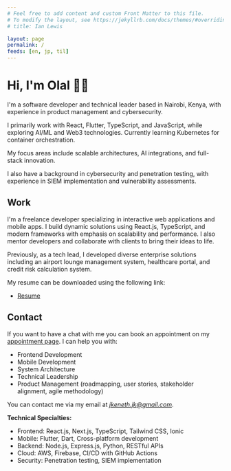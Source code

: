 ```yaml
---
# Feel free to add content and custom Front Matter to this file.
# To modify the layout, see https://jekyllrb.com/docs/themes/#overriding-theme-defaults
# title: Ian Lewis

layout: page
permalink: /
feeds: [en, jp, til]
---
```


<!-- markdownlint-disable MD041 -->
<!-- header is in include file -->

# Hi, I'm Olal 👋🏿

I'm a software developer and technical leader based in Nairobi, Kenya, with experience in product management and cybersecurity.

I primarily work with React, Flutter, TypeScript, and JavaScript, while exploring AI/ML and Web3 technologies. Currently learning Kubernetes for container orchestration.

My focus areas include scalable architectures, AI integrations, and full-stack innovation.

I also have a background in cybersecurity and penetration testing, with experience in SIEM implementation and vulnerability assessments.

## Work

I'm a freelance developer specializing in interactive web applications and mobile apps. I build dynamic solutions using React.js, TypeScript, and modern frameworks with emphasis on scalability and performance. I also mentor developers and collaborate with clients to bring their ideas to life.

Previously, as a tech lead, I developed diverse enterprise solutions including an airport lounge management system, healthcare portal, and credit risk calculation system.

My resume can be downloaded using the following link:
- [Resume](https://github.com/OlalKeith/resume/releases/download/v1.0/James_Olal_Resume.pdf)

## Contact

If you want to have a chat with me you can book an appointment on my [appointment page](https://calendly.com/olal-james/smart-tech-solutions). I can help you with:

- Frontend Development
- Mobile Development  
- System Architecture 
- Technical Leadership
- Product Management (roadmapping, user stories, stakeholder alignment, agile methodology)

You can contact me via my email at *jkeneth.jk@gmail.com*.

**Technical Specialties:**
- Frontend: React.js, Next.js, TypeScript, Tailwind CSS, Ionic
- Mobile: Flutter, Dart, Cross-platform development
- Backend: Node.js, Express.js, Python, RESTful APIs
- Cloud: AWS, Firebase, CI/CD with GitHub Actions
- Security: Penetration testing, SIEM implementation